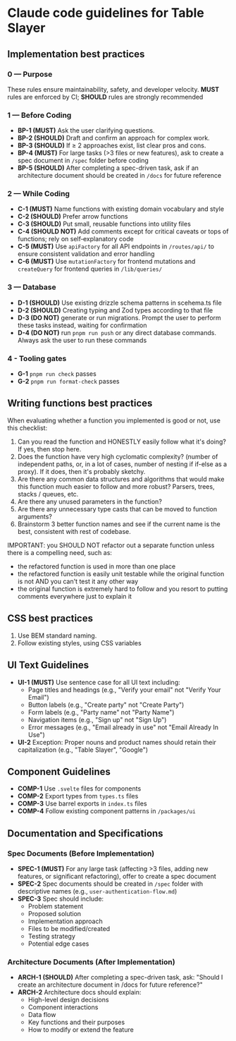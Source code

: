 # Claude code guidelines for Table Slayer

## Implementation best practices

### 0 — Purpose

These rules ensure maintainability, safety, and developer velocity.
**MUST** rules are enforced by CI; **SHOULD** rules are strongly recommended

### 1 — Before Coding

- **BP-1 (MUST)** Ask the user clarifying questions.
- **BP-2 (SHOULD)** Draft and confirm an approach for complex work.
- **BP-3 (SHOULD)** If ≥ 2 approaches exist, list clear pros and cons.
- **BP-4 (MUST)** For large tasks (>3 files or new features), ask to create a spec document in `/spec` folder before coding
- **BP-5 (SHOULD)** After completing a spec-driven task, ask if an architecture document should be created in `/docs` for future reference

### 2 — While Coding

- **C-1 (MUST)** Name functions with existing domain vocabulary and style
- **C-2 (SHOULD)** Prefer arrow functions
- **C-3 (SHOULD)** Put small, reusable functions into utility files
- **C-4 (SHOULD NOT)** Add comments except for critical caveats or tops of functions; rely on self‑explanatory code
- **C-5 (MUST)** Use `apiFactory` for all API endpoints in `/routes/api/` to ensure consistent validation and error handling
- **C-6 (MUST)** Use `mutationFactory` for frontend mutations and `createQuery` for frontend queries in `/lib/queries/`

### 3 — Database

- **D-1 (SHOULD)** Use existing drizzle schema patterns in scehema.ts file
- **D-2 (SHOULD)** Creating typing and Zod types according to that file
- **D-3 (DO NOT)** generate or run migrations. Prompt the user to perform these tasks instead, waiting for confirmation
- **D-4 (DO NOT)** run `pnpm run push` or any direct database commands. Always ask the user to run these commands

### 4 - Tooling gates

- **G-1** `pnpm run check` passes
- **G-2** `pnpm run format-check` passes

## Writing functions best practices

When evaluating whether a function you implemented is good or not, use this checklist:

1. Can you read the function and HONESTLY easily follow what it's doing? If yes, then stop here.
2. Does the function have very high cyclomatic complexity? (number of independent paths, or, in a lot of cases, number of nesting if if-else as a proxy). If it does, then it's probably sketchy.
3. Are there any common data structures and algorithms that would make this function much easier to follow and more robust? Parsers, trees, stacks / queues, etc.
4. Are there any unused parameters in the function?
5. Are there any unnecessary type casts that can be moved to function arguments?
6. Brainstorm 3 better function names and see if the current name is the best, consistent with rest of codebase.

IMPORTANT: you SHOULD NOT refactor out a separate function unless there is a compelling need, such as:

- the refactored function is used in more than one place
- the refactored function is easily unit testable while the original function is not AND you can't test it any other way
- the original function is extremely hard to follow and you resort to putting comments everywhere just to explain it

## CSS best practices

1. Use BEM standard naming.
2. Follow existing styles, using CSS variables

## UI Text Guidelines

- **UI-1 (MUST)** Use sentence case for all UI text including:
  - Page titles and headings (e.g., "Verify your email" not "Verify Your Email")
  - Button labels (e.g., "Create party" not "Create Party")
  - Form labels (e.g., "Party name" not "Party Name")
  - Navigation items (e.g., "Sign up" not "Sign Up")
  - Error messages (e.g., "Email already in use" not "Email Already In Use")
- **UI-2** Exception: Proper nouns and product names should retain their capitalization (e.g., "Table Slayer", "Google")

## Component Guidelines

- **COMP-1** Use `.svelte` files for components
- **COMP-2** Export types from `types.ts` files
- **COMP-3** Use barrel exports in `index.ts` files
- **COMP-4** Follow existing component patterns in `/packages/ui`

## Documentation and Specifications

### Spec Documents (Before Implementation)

- **SPEC-1 (MUST)** For any large task (affecting >3 files, adding new features, or significant refactoring), offer to create a spec document
- **SPEC-2** Spec documents should be created in `/spec` folder with descriptive names (e.g., `user-authentication-flow.md`)
- **SPEC-3** Spec should include:
  - Problem statement
  - Proposed solution
  - Implementation approach
  - Files to be modified/created
  - Testing strategy
  - Potential edge cases

### Architecture Documents (After Implementation)

- **ARCH-1 (SHOULD)** After completing a spec-driven task, ask: "Should I create an architecture document in /docs for future reference?"
- **ARCH-2** Architecture docs should explain:
  - High-level design decisions
  - Component interactions
  - Data flow
  - Key functions and their purposes
  - How to modify or extend the feature
